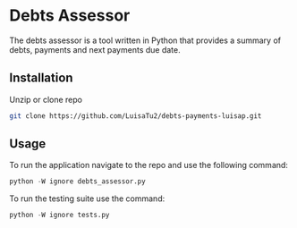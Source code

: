 # Debts Assessor

The debts assessor is a tool written in Python that provides a summary of debts, payments and next payments due date.

## Installation

Unzip or clone repo

```bash
git clone https://github.com/LuisaTu2/debts-payments-luisap.git
```

## Usage
To run the application navigate to the repo and use the following command:
```python
python -W ignore debts_assessor.py
```

To run the testing suite use the command:
```python
python -W ignore tests.py
```
